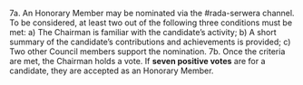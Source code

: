 7a. An Honorary Member may be nominated via the #rada-serwera channel. To be considered, at least two out of the following three conditions must be met:
	a) The Chairman is familiar with the candidate’s activity; 
	b) A short summary of the candidate’s contributions and achievements is provided;
	c) Two other Council members support the nomination.
7b. Once the criteria are met, the Chairman holds a vote. If **seven positive votes** are for a candidate, they are accepted as an Honorary Member.
